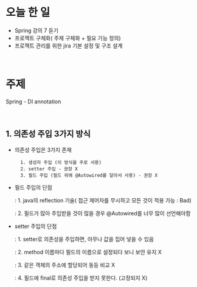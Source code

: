 # 오늘 한 일
- Spring 강의 7 듣기
- 프로젝트 구체화( 주제 구체화 + 필요 기능 정의)
- 프로젝트 관리를 위한 jira 기본 설정 및 구조 설계

<br>

# 주제
Spring - DI annotation

<br>

## 1. 의존성 주입 3가지 방식
- 의존성 주입은 3가지 존재

		1. 생성자 주입 (이 방식을 주로 사용)
	    2. setter 주입 - 권장 X
	    3. 필드 주입 (필드 위에 @Autowired를 달아서 사용) - 권장 X
        
- 필드 주입의 단점

	: 1. java의 reflection 기술( 접근 제어자를 무시하고 모든 것이 적용 가능 : Bad)

    : 2. 필드가 많아 주입받을 것이 많을 경우 @Autowired를 너무 많이 선언해야함 
- setter 주입의 단점

	: 1. setter로 의존성을 주입하면, 아무나 값을 집어 넣을 수 있음

    : 2. method 이름마다 필드의 이름으로 설정되다 보니 보안 유지 X

    : 3. 같은 객체의 주소에 할당되어 동등 비교 X
    
    : 4. 필드에 final로 의존성 주입을 받지 못한다. (고정되지 X)

<br>
